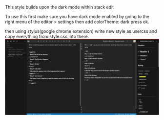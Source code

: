This style builds  upon the dark mode within stack edit 

To use this first make sure you have dark mode enabled
by going to the right menu  of the editor > settings
then add colorTheme: dark
press ok. 

then using stylus(google chrome extension)
write new style as usercss and copy everything from style.css into there.
<img src="./images/preview.jpg"></img>
